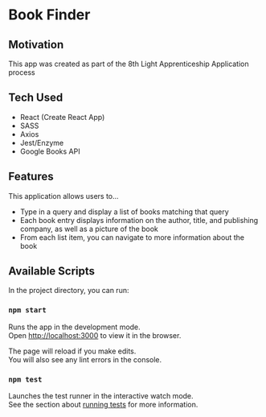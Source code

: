 # Book Finder

## Motivation
This app was created as part of the 8th Light Apprenticeship Application process

## Tech Used

- React (Create React App)
- SASS
- Axios
- Jest/Enzyme
- Google Books API

## Features

This application allows users to...

- Type in a query and display a list of books matching that query
- Each book entry displays information on the author, title, and publishing company, as well as a picture of the book
- From each list item, you can navigate to more information about the book

## Available Scripts

In the project directory, you can run:

### `npm start`

Runs the app in the development mode.<br>
Open [http://localhost:3000](http://localhost:3000) to view it in the browser.

The page will reload if you make edits.<br>
You will also see any lint errors in the console.

### `npm test`

Launches the test runner in the interactive watch mode.<br>
See the section about [running tests](https://facebook.github.io/create-react-app/docs/running-tests) for more information.
